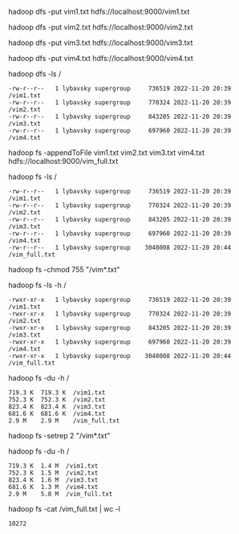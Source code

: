 hadoop dfs -put vim1.txt hdfs://localhost:9000/vim1.txt

hadoop dfs -put vim2.txt hdfs://localhost:9000/vim2.txt

hadoop dfs -put vim3.txt hdfs://localhost:9000/vim3.txt

hadoop dfs -put vim4.txt hdfs://localhost:9000/vim4.txt

hadoop dfs -ls /

```
-rw-r--r--   1 lybavsky supergroup     736519 2022-11-20 20:39 /vim1.txt
-rw-r--r--   1 lybavsky supergroup     770324 2022-11-20 20:39 /vim2.txt
-rw-r--r--   1 lybavsky supergroup     843205 2022-11-20 20:39 /vim3.txt
-rw-r--r--   1 lybavsky supergroup     697960 2022-11-20 20:39 /vim4.txt
````

hadoop fs -appendToFile vim1.txt vim2.txt vim3.txt vim4.txt hdfs://localhost:9000/vim_full.txt

hadoop fs -ls /
```
-rw-r--r--   1 lybavsky supergroup     736519 2022-11-20 20:39 /vim1.txt
-rw-r--r--   1 lybavsky supergroup     770324 2022-11-20 20:39 /vim2.txt
-rw-r--r--   1 lybavsky supergroup     843205 2022-11-20 20:39 /vim3.txt
-rw-r--r--   1 lybavsky supergroup     697960 2022-11-20 20:39 /vim4.txt
-rw-r--r--   1 lybavsky supergroup    3048008 2022-11-20 20:44 /vim_full.txt
```

hadoop fs -chmod 755 "/vim*.txt"


hadoop fs -ls -h /

```
-rwxr-xr-x   1 lybavsky supergroup     736519 2022-11-20 20:39 /vim1.txt
-rwxr-xr-x   1 lybavsky supergroup     770324 2022-11-20 20:39 /vim2.txt
-rwxr-xr-x   1 lybavsky supergroup     843205 2022-11-20 20:39 /vim3.txt
-rwxr-xr-x   1 lybavsky supergroup     697960 2022-11-20 20:39 /vim4.txt
-rwxr-xr-x   1 lybavsky supergroup    3048008 2022-11-20 20:44 /vim_full.txt
```


hadoop fs -du -h /

```
719.3 K  719.3 K  /vim1.txt
752.3 K  752.3 K  /vim2.txt
823.4 K  823.4 K  /vim3.txt
681.6 K  681.6 K  /vim4.txt
2.9 M    2.9 M    /vim_full.txt
```


hadoop fs -setrep 2 "/vim*.txt"

hadoop fs -du -h /

```
719.3 K  1.4 M  /vim1.txt
752.3 K  1.5 M  /vim2.txt
823.4 K  1.6 M  /vim3.txt
681.6 K  1.3 M  /vim4.txt
2.9 M    5.8 M  /vim_full.txt
```

hadoop fs -cat /vim_full.txt | wc -l

```
10272
```
